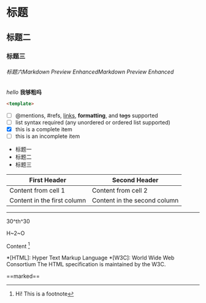 # 标题
## 标题二
### 标题三
###### 标题六Markdown Preview EnhancedMarkdown Preview Enhanced
*hello*
**我够粗吗**
```html {.line-numbers} {highlight=10}
<template>
```

- [ ] @mentions, #refs, [links](), **formatting**, and <del>tags</del> supported
- [ ] list syntax required (any unordered or ordered list supported)
- [x] this is a complete item
- [ ] this is an incomplete item

* 标题一
* 标题二
* 标题三

First Header | Second Header
------------ | -------------
Content from cell 1 | Content from cell 2
Content in the first column | Content in the second column

***
30^th^30

H~2~O

Content [^1]
[^1]: Hi! This is a footnote

*[HTML]: Hyper Text Markup Language
*[W3C]:  World Wide Web Consortium
The HTML specification
is maintained by the W3C.

==marked==